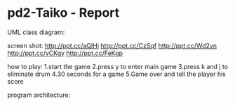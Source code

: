 # pd2-Taiko - Report

UML class diagram:

screen shot:
http://ppt.cc/aQIHj
http://ppt.cc/CzSqf
http://ppt.cc/Wd2vn
http://ppt.cc/vCKgy
http://ppt.cc/FeKgp

how to play:
1.start the game
2.press y to enter main game
3.press k and j to eliminate drum
4.30 seconds for a game
5.Game over and tell the player his score

program architecture:
